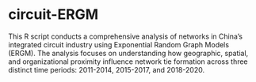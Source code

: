 # circuit-ERGM
This R script conducts a comprehensive analysis of networks in China’s integrated circuit industry using Exponential Random Graph Models (ERGM). The analysis focuses on understanding how geographic, spatial, and organizational proximity influence network tie formation across three distinct time periods: 2011-2014, 2015-2017, and 2018-2020.
